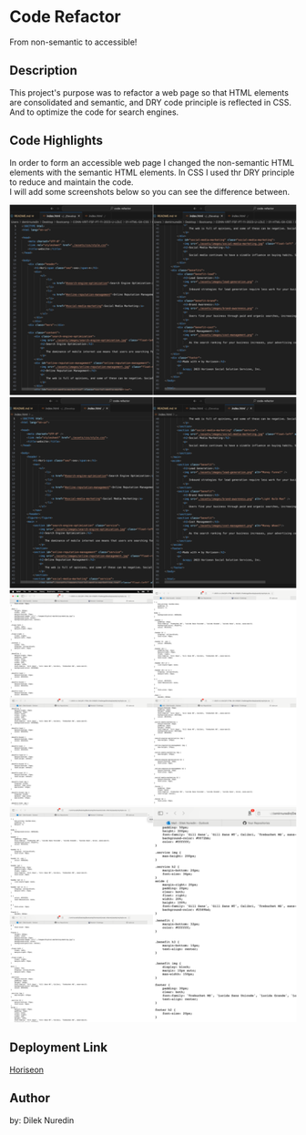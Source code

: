 # Code Refactor
From non-semantic to accessible! 
## Description

This project's purpose was to refactor a web page so that HTML elements are consolidated and semantic, and DRY code principle is reflected in CSS.
And to optimize the code for search engines.


## Code Highlights

In order to form an accessible web page I changed the non-semantic HTML elements with the semantic HTML elements. 
In CSS I used thr DRY principle to reduce and maintain the code.  
I will add some screenshots below so you can see the difference between. 

<img src="./assets/images/HTML-Before.jpg">
<img src="./assets/images/HTML-After.png">
<img src="./assets/images/CSS-Before.png">
<img src="./assets/images/CSS-After.png">


## Deployment Link

[Horiseon](https://dileknrdn.github.io/code-refactor/)

## Author
by: Dilek Nuredin
